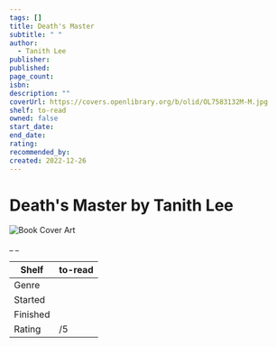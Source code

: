 ```yaml
---
tags: []
title: Death's Master
subtitle: " "
author:
  - Tanith Lee
publisher: 
published: 
page_count: 
isbn: 
description: ""
coverUrl: https://covers.openlibrary.org/b/olid/OL7583132M-M.jpg
shelf: to-read
owned: false
start_date: 
end_date: 
rating: 
recommended_by: 
created: 2022-12-26
---
```


# Death's Master by Tanith Lee

![Book Cover Art](https://covers.openlibrary.org/b/olid/OL7583132M-M.jpg)

_ _

| Shelf | to-read |
| --- | --- |
| Genre |  |
| Started |  |
| Finished |  |
| Rating | /5 |

